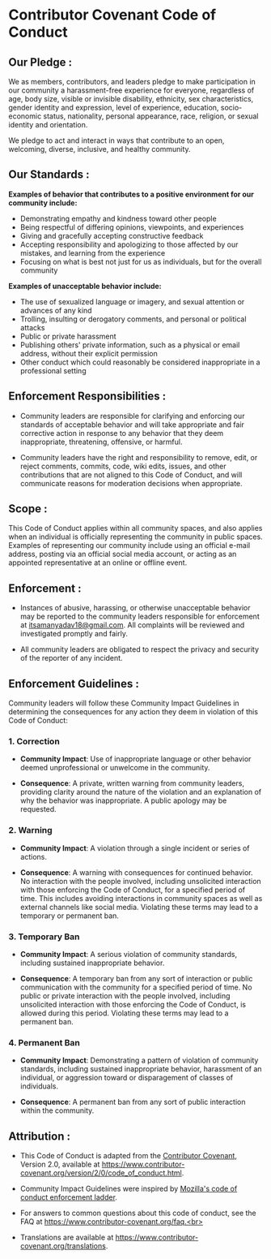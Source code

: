 # Contributor Covenant Code of Conduct

## Our Pledge :<!--Added colons to main headings to separate from rest of the content-->

We as members, contributors, and leaders pledge to make participation in our
community a harassment-free experience for everyone, regardless of age, body
size, visible or invisible disability, ethnicity, sex characteristics, gender
identity and expression, level of experience, education, socio-economic status,
nationality, personal appearance, race, religion, or sexual identity
and orientation.

We pledge to act and interact in ways that contribute to an open, welcoming,
diverse, inclusive, and healthy community.

## Our Standards :

<b>Examples of behavior that contributes to a positive environment for our
community include:</b> <!--Bold text to highlight title-->

* Demonstrating empathy and kindness toward other people
* Being respectful of differing opinions, viewpoints, and experiences
* Giving and gracefully accepting constructive feedback
* Accepting responsibility and apologizing to those affected by our mistakes,
  and learning from the experience
* Focusing on what is best not just for us as individuals, but for the
  overall community

<b>Examples of unacceptable behavior include:</b><!--Boldened text to highlight title-->

* The use of sexualized language or imagery, and sexual attention or
  advances of any kind
* Trolling, insulting or derogatory comments, and personal or political attacks
* Public or private harassment
* Publishing others' private information, such as a physical or email
  address, without their explicit permission
* Other conduct which could reasonably be considered inappropriate in a
  professional setting

## Enforcement Responsibilities :<!--Broke content down into readable bullet points-->

* Community leaders are responsible for clarifying and enforcing our standards of
acceptable behavior and will take appropriate and fair corrective action in
response to any behavior that they deem inappropriate, threatening, offensive,
or harmful.

* Community leaders have the right and responsibility to remove, edit, or reject
comments, commits, code, wiki edits, issues, and other contributions that are
not aligned to this Code of Conduct, and will communicate reasons for moderation
decisions when appropriate.

## Scope :

This Code of Conduct applies within all community spaces, and also applies when
an individual is officially representing the community in public spaces.
Examples of representing our community include using an official e-mail address,
posting via an official social media account, or acting as an appointed
representative at an online or offline event.

## Enforcement :

* Instances of abusive, harassing, or otherwise unacceptable behavior may be
reported to the community leaders responsible for enforcement at itsamanyadav18@gmail.com.<!--Added email contact of project admin which was initially missing-->
All complaints will be reviewed and investigated promptly and fairly.

* All community leaders are obligated to respect the privacy and security of the
reporter of any incident.

## Enforcement Guidelines :<!--Broke down content into readable bullet points-->

Community leaders will follow these Community Impact Guidelines in determining
the consequences for any action they deem in violation of this Code of Conduct:

### 1. Correction

* **Community Impact**: Use of inappropriate language or other behavior deemed
unprofessional or unwelcome in the community.

* **Consequence**: A private, written warning from community leaders, providing
clarity around the nature of the violation and an explanation of why the
behavior was inappropriate. A public apology may be requested.

### 2. Warning

* **Community Impact**: A violation through a single incident or series
of actions.

* **Consequence**: A warning with consequences for continued behavior. No
interaction with the people involved, including unsolicited interaction with
those enforcing the Code of Conduct, for a specified period of time. This
includes avoiding interactions in community spaces as well as external channels
like social media. Violating these terms may lead to a temporary or
permanent ban.

### 3. Temporary Ban

* **Community Impact**: A serious violation of community standards, including
sustained inappropriate behavior.

* **Consequence**: A temporary ban from any sort of interaction or public
communication with the community for a specified period of time. No public or
private interaction with the people involved, including unsolicited interaction
with those enforcing the Code of Conduct, is allowed during this period.
Violating these terms may lead to a permanent ban.

### 4. Permanent Ban

* **Community Impact**: Demonstrating a pattern of violation of community
standards, including sustained inappropriate behavior,  harassment of an
individual, or aggression toward or disparagement of classes of individuals.

* **Consequence**: A permanent ban from any sort of public interaction within
the community.

## Attribution :<!--Broke content down into bullet points for readability and -->

* This Code of Conduct is adapted from the [Contributor Covenant][homepage],
Version 2.0, available at https://www.contributor-covenant.org/version/2/0/code_of_conduct.html.

* Community Impact Guidelines were inspired by [Mozilla's code of conduct
enforcement ladder](https://github.com/mozilla/diversity).

[homepage]: https://www.contributor-covenant.org

* For answers to common questions about this code of conduct, see the FAQ at
https://www.contributor-covenant.org/faq.<br>

* Translations are available at
https://www.contributor-covenant.org/translations.


